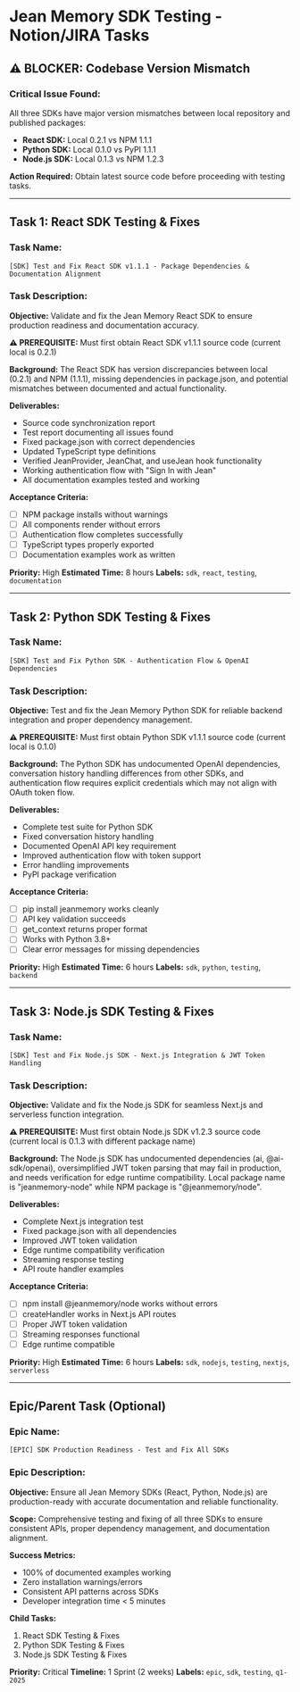 # Jean Memory SDK Testing - Notion/JIRA Tasks

## ⚠️ **BLOCKER: Codebase Version Mismatch**

### **Critical Issue Found:**
All three SDKs have major version mismatches between local repository and published packages:
- **React SDK:** Local 0.2.1 vs NPM 1.1.1
- **Python SDK:** Local 0.1.0 vs PyPI 1.1.1  
- **Node.js SDK:** Local 0.1.3 vs NPM 1.2.3

**Action Required:** Obtain latest source code before proceeding with testing tasks.

---

## Task 1: React SDK Testing & Fixes

### **Task Name:**
`[SDK] Test and Fix React SDK v1.1.1 - Package Dependencies & Documentation Alignment`

### **Task Description:**
**Objective:** Validate and fix the Jean Memory React SDK to ensure production readiness and documentation accuracy.

**⚠️ PREREQUISITE:** Must first obtain React SDK v1.1.1 source code (current local is 0.2.1)

**Background:**
The React SDK has version discrepancies between local (0.2.1) and NPM (1.1.1), missing dependencies in package.json, and potential mismatches between documented and actual functionality.

**Deliverables:**
- Source code synchronization report
- Test report documenting all issues found
- Fixed package.json with correct dependencies
- Updated TypeScript type definitions
- Verified JeanProvider, JeanChat, and useJean hook functionality
- Working authentication flow with "Sign In with Jean"
- All documentation examples tested and working

**Acceptance Criteria:**
- [ ] NPM package installs without warnings
- [ ] All components render without errors
- [ ] Authentication flow completes successfully
- [ ] TypeScript types properly exported
- [ ] Documentation examples work as written

**Priority:** High
**Estimated Time:** 8 hours
**Labels:** `sdk`, `react`, `testing`, `documentation`

---

## Task 2: Python SDK Testing & Fixes

### **Task Name:**
`[SDK] Test and Fix Python SDK - Authentication Flow & OpenAI Dependencies`

### **Task Description:**
**Objective:** Test and fix the Jean Memory Python SDK for reliable backend integration and proper dependency management.

**⚠️ PREREQUISITE:** Must first obtain Python SDK v1.1.1 source code (current local is 0.1.0)

**Background:**
The Python SDK has undocumented OpenAI dependencies, conversation history handling differences from other SDKs, and authentication flow requires explicit credentials which may not align with OAuth token flow.

**Deliverables:**
- Complete test suite for Python SDK
- Fixed conversation history handling
- Documented OpenAI API key requirement
- Improved authentication flow with token support
- Error handling improvements
- PyPI package verification

**Acceptance Criteria:**
- [ ] pip install jeanmemory works cleanly
- [ ] API key validation succeeds
- [ ] get_context returns proper format
- [ ] Works with Python 3.8+
- [ ] Clear error messages for missing dependencies

**Priority:** High
**Estimated Time:** 6 hours
**Labels:** `sdk`, `python`, `testing`, `backend`

---

## Task 3: Node.js SDK Testing & Fixes

### **Task Name:**
`[SDK] Test and Fix Node.js SDK - Next.js Integration & JWT Token Handling`

### **Task Description:**
**Objective:** Validate and fix the Node.js SDK for seamless Next.js and serverless function integration.

**⚠️ PREREQUISITE:** Must first obtain Node.js SDK v1.2.3 source code (current local is 0.1.3 with different package name)

**Background:**
The Node.js SDK has undocumented dependencies (ai, @ai-sdk/openai), oversimplified JWT token parsing that may fail in production, and needs verification for edge runtime compatibility. Local package name is "jeanmemory-node" while NPM package is "@jeanmemory/node".

**Deliverables:**
- Complete Next.js integration test
- Fixed package.json with all dependencies
- Improved JWT token validation
- Edge runtime compatibility verification
- Streaming response testing
- API route handler examples

**Acceptance Criteria:**
- [ ] npm install @jeanmemory/node works without errors
- [ ] createHandler works in Next.js API routes
- [ ] Proper JWT token validation
- [ ] Streaming responses functional
- [ ] Edge runtime compatible

**Priority:** High
**Estimated Time:** 6 hours
**Labels:** `sdk`, `nodejs`, `testing`, `nextjs`, `serverless`

---

## Epic/Parent Task (Optional)

### **Epic Name:**
`[EPIC] SDK Production Readiness - Test and Fix All SDKs`

### **Epic Description:**
**Objective:** Ensure all Jean Memory SDKs (React, Python, Node.js) are production-ready with accurate documentation and reliable functionality.

**Scope:**
Comprehensive testing and fixing of all three SDKs to ensure consistent APIs, proper dependency management, and documentation alignment.

**Success Metrics:**
- 100% of documented examples working
- Zero installation warnings/errors
- Consistent API patterns across SDKs
- Developer integration time < 5 minutes

**Child Tasks:**
1. React SDK Testing & Fixes
2. Python SDK Testing & Fixes  
3. Node.js SDK Testing & Fixes

**Priority:** Critical
**Timeline:** 1 Sprint (2 weeks)
**Labels:** `epic`, `sdk`, `testing`, `q1-2025`